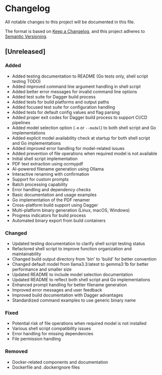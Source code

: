 # Changelog

All notable changes to this project will be documented in this file.

The format is based on [Keep a Changelog](https://keepachangelog.com/en/1.1.0/),
and this project adheres to [Semantic Versioning](https://semver.org/spec/v2.0.0.html).

## [Unreleased]

### Added
- Added testing documentation to README (Go tests only, shell script testing TODO)
- Added improved command line argument handling in shell script
- Added better error messages for invalid command line options
- Added test suite for Dagger build process
- Added tests for build platforms and output paths
- Added focused test suite for configuration handling
- Added tests for default config values and flag parsing
- Added proper exit codes for Dagger build process to support CI/CD pipelines
- Added model selection option (`-m` or `--model`) to both shell script and Go implementations
- Added explicit model availability check at startup for both shell script and Go implementations
- Added improved error handling for model-related issues
- Added prevention of file operations when required model is not available
- Initial shell script implementation
- PDF text extraction using ocrmypdf
- AI-powered filename generation using Ollama
- Interactive renaming with confirmation
- Support for custom prompts
- Batch processing capability
- Error handling and dependency checks
- Basic documentation and usage examples
- Go implementation of the PDF renamer
- Cross-platform build support using Dagger
- Multi-platform binary generation (Linux, macOS, Windows)
- Progress indicators for build process
- Automated binary export from build containers

### Changed
- Updated testing documentation to clarify shell script testing status
- Refactored shell script to improve function organization and maintainability
- Changed build output directory from 'bin' to 'build' for better convention
- Changed default model from llama3.3:latest to gemma3:1b for better performance and smaller size
- Updated README to include model selection documentation
- Updated README to reflect both shell script and Go implementations
- Enhanced prompt handling for better filename generation
- Improved error messages and user feedback
- Improved build documentation with Dagger advantages
- Standardized command examples to use generic binary name

### Fixed
- Potential risk of file operations when required model is not installed
- Various shell script compatibility issues
- Error handling for missing dependencies
- File permission handling

### Removed
- Docker-related components and documentation
- Dockerfile and .dockerignore files

